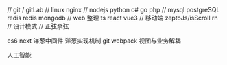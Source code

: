 // git / gitLab
// linux nginx
// nodejs python c# go php
// mysql postgreSQL redis redis mongodb
// web 整理 ts react vue3
// 移动端 zeptoJs/isScroll rn
// 设计模式
// 正弦余弦

es6
next 洋葱中间件 洋葱实现机制
git
webpack
视图与业务解耦







人工智能